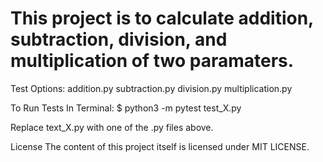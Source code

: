 # This project is to calculate addition, subtraction, division, and multiplication of two paramaters. 

Test Options:
  addition.py
  subtraction.py
  division.py
  multiplication.py

To Run Tests In Terminal:
  $ python3 -m pytest test_X.py

Replace text_X.py with one of the .py files above.

License
  The content of this project itself is licensed under MIT LICENSE.
